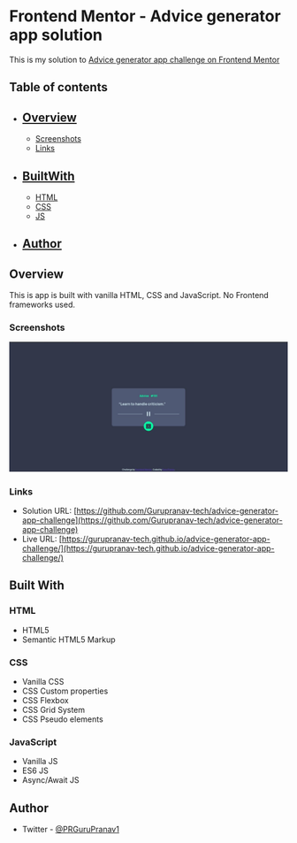# Frontend Mentor - Advice generator app solution

This is my solution to [Advice generator app challenge on Frontend Mentor](https://www.frontendmentor.io/challenges/advice-generator-app-QdUG-13db)

## Table of contents

- ## [Overview](#overview)
  - [Screenshots](#screenshots)
  - [Links](#links)
- ## [BuiltWith](#built-with)
  - [HTML](#html)
  - [CSS](#css)
  - [JS](#javascript)
- ## [Author](#author)

## Overview

This is app is built with vanilla HTML, CSS and JavaScript. No Frontend frameworks used.

### Screenshots

![](./screenshot.jpeg)

### Links

- Solution URL: [https://github.com/Gurupranav-tech/advice-generator-app-challenge](https://github.com/Gurupranav-tech/advice-generator-app-challenge)
- Live URL: [https://gurupranav-tech.github.io/advice-generator-app-challenge/](https://gurupranav-tech.github.io/advice-generator-app-challenge/)

## Built With

### HTML

- HTML5
- Semantic HTML5 Markup

### CSS

- Vanilla CSS
- CSS Custom properties
- CSS Flexbox
- CSS Grid System
- CSS Pseudo elements

### JavaScript

- Vanilla JS
- ES6 JS
- Async/Await JS

## Author

- Twitter - [@PRGuruPranav1](https://twitter.com/PRGuruPranav1)
